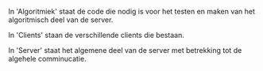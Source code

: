 
In 'Algoritmiek' staat de code die nodig is voor het testen en maken van het algoritmisch deel van de server.

In 'Clients' staan de verschillende clients die bestaan.

In 'Server' staat het algemene deel van de server met betrekking tot de algehele comminucatie.
